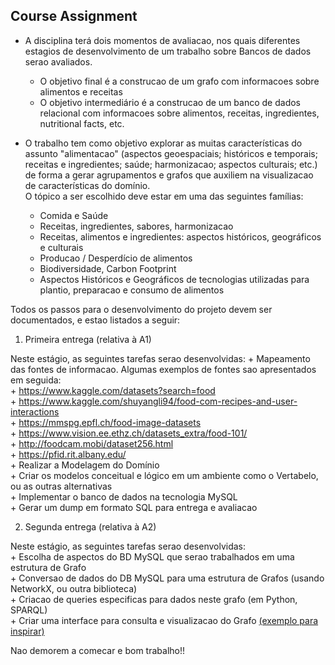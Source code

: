 ## Course Assignment

+ A disciplina terá dois momentos de avaliacao, nos quais diferentes estagios de desenvolvimento de um trabalho sobre Bancos de dados serao avaliados. 
    + O objetivo final é a construcao de um grafo com informacoes sobre alimentos e receitas
    + O objetivo intermediário é a construcao de um banco de dados relacional com informacoes sobre alimentos, receitas, ingredientes, nutritional facts, etc.

+ O trabalho tem como objetivo explorar as muitas características do assunto "alimentacao" (aspectos geoespaciais; históricos e temporais; receitas e ingredientes; saúde; harmonizacao; aspectos culturais; etc.) de forma a gerar agrupamentos e grafos que auxiliem na visualizacao de características do domínio.  
O tópico a ser escolhido deve estar em uma das seguintes famílias:

  + Comida e Saúde
  + Receitas, ingredientes, sabores, harmonizacao
  + Receitas, alimentos e ingredientes: aspectos históricos, geográficos e culturais
  + Producao / Desperdício de alimentos
  + Biodiversidade, Carbon Footprint
  + Aspectos Históricos e Geográficos de tecnologias utilizadas para plantio, preparacao e consumo de alimentos

Todos os passos para o desenvolvimento do projeto devem ser documentados, e estao listados a seguir:

1) Primeira entrega (relativa à A1) 

Neste estágio, as seguintes tarefas serao desenvolvidas: 
    + Mapeamento das fontes de informacao. Algumas exemplos de fontes sao apresentados em seguida:  
        + https://www.kaggle.com/datasets?search=food  
        + https://www.kaggle.com/shuyangli94/food-com-recipes-and-user-interactions  
        + https://mmspg.epfl.ch/food-image-datasets  
        + https://www.vision.ee.ethz.ch/datasets_extra/food-101/  
        + http://foodcam.mobi/dataset256.html  
        + https://pfid.rit.albany.edu/  
    + Realizar a Modelagem do Domínio    
    + Criar os modelos conceitual e lógico em um ambiente como o Vertabelo, ou as outras alternativas  
    + Implementar o banco de dados na tecnologia MySQL  
    + Gerar um dump em formato SQL para entrega e avaliacao  

2) Segunda entrega (relativa à A2)  

Neste estágio, as seguintes tarefas serao desenvolvidas:   
    + Escolha de aspectos do BD MySQL que serao trabalhados em uma estrutura de Grafo  
    + Conversao de dados do DB MySQL para uma estrutura de Grafos (usando NetworkX, ou outra biblioteca)  
    + Criacao de queries especificas para dados neste grafo (em Python, SPARQL)  
    + Criar uma interface para consulta e visualizacao do Grafo [(exemplo para inspirar)](https://towardsdatascience.com/python-interactive-network-visualization-using-networkx-plotly-and-dash-e44749161ed7)  


Nao demorem a comecar e bom trabalho!!  


